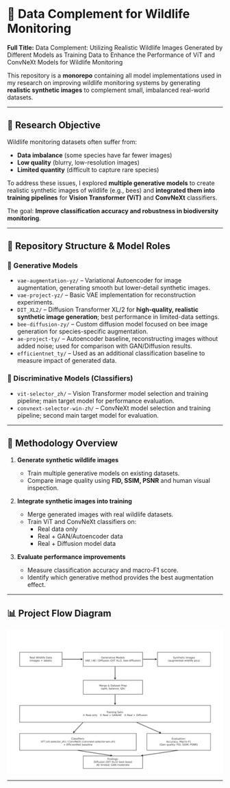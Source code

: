 # 🐝 Data Complement for Wildlife Monitoring

**Full Title:** Data Complement: Utilizing Realistic Wildlife Images Generated by Different Models as Training Data to Enhance the Performance of ViT and ConvNeXt Models for Wildlife Monitoring  

This repository is a **monorepo** containing all model implementations used in my research on improving wildlife monitoring systems by generating **realistic synthetic images** to complement small, imbalanced real-world datasets.

---

## 🎯 Research Objective
Wildlife monitoring datasets often suffer from:
- **Data imbalance** (some species have far fewer images)
- **Low quality** (blurry, low-resolution images)
- **Limited quantity** (difficult to capture rare species)

To address these issues, I explored **multiple generative models** to create realistic synthetic images of wildlife (e.g., bees) and **integrated them into training pipelines** for **Vision Transformer (ViT)** and **ConvNeXt** classifiers.  

The goal: **Improve classification accuracy and robustness in biodiversity monitoring**.

---

## 📂 Repository Structure & Model Roles

### 🔹 Generative Models
- `vae-augmentation-yz/` – Variational Autoencoder for image augmentation, generating smooth but lower-detail synthetic images.
- `vae-project-yz/` – Basic VAE implementation for reconstruction experiments.
- `DIT_XL2/` – Diffusion Transformer XL/2 for **high-quality, realistic synthetic image generation**; best performance in limited-data settings.
- `bee-diffusion-zy/` – Custom diffusion model focused on bee image generation for species-specific augmentation.
- `ae-project-ty/` – Autoencoder baseline, reconstructing images without added noise; used for comparison with GAN/Diffusion results.
- `efficientnet_ty/` – Used as an additional classification baseline to measure impact of generated data.

### 🔹 Discriminative Models (Classifiers)
- `vit-selector_zh/` – Vision Transformer model selection and training pipeline; main target model for performance evaluation.
- `convnext-selector-win-zh/` – ConvNeXt model selection and training pipeline; second main target model for evaluation.

---

## 🔬 Methodology Overview
1. **Generate synthetic wildlife images**  
   - Train multiple generative models on existing datasets.  
   - Compare image quality using **FID, SSIM, PSNR** and human visual inspection.

2. **Integrate synthetic images into training**  
   - Merge generated images with real wildlife datasets.  
   - Train ViT and ConvNeXt classifiers on:
     - Real data only
     - Real + GAN/Autoencoder data
     - Real + Diffusion model data

3. **Evaluate performance improvements**  
   - Measure classification accuracy and macro-F1 score.  
   - Identify which generative method provides the best augmentation effect.

---

## 📊 Project Flow Diagram
![](wildlife_data_complement_flow.png)


---
